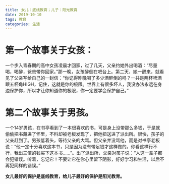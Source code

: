 ```yaml
---
title: 女儿：底线教育；儿子：阳光教育
date: 2019-10-10
tags: 教育
categories: 生活
---
```


# 第一个故事关于女孩：
一个步入青春期的高中女孩凌晨才回家，过了几天，父亲约她外出喝酒：“尽量喝，喝醉，爸爸带你回家。”那一晚，女孩醉倒在吧台上。第二天，她一醒来，就看见了父亲写给自己的一封信：“你记得昨晚喝了多少酒醉倒的吗？一共是两杯啤酒跟五杯角HIGH，记住，这就是你的极限。世界上有很多坏人，我没办法永远在身边保护你，所以才让你知道你的极限，你一定要学会保护自己。”

# 第二个故事关于男孩。
一个14岁男孩，在书亭看到了一本很喜欢的书，可是身上没带那么多钱，于是就偷偷把书藏进了怀里，不料却被老板发现了，把他扭送进了派出所。很快，孩子的父亲赶到了。男孩低着头，等待父亲的大骂。但父亲并没骂他，而是对书亭老板说：“他一定十分喜欢这本书，只是因为没有带足钱才这样做的。你看这样行不行，我出三倍的钱买下这本书……”。出了派出所，父亲对孩子说：“人这一辈子都会犯错误。听着，忘记它！不要让它在你心里留下阴影，好好学习和生活，以后不再犯同样的错误。”

**女儿最好的保护是底线教育，给儿子最好的保护是阳光教育。**

